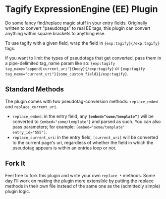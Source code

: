 Tagify ExpressionEngine (EE) Plugin
===================================

Do some fancy find/replace magic stuff in your entry fields. Originally written to convert "pseudotags" to real EE tags, this plugin can convert anything within square brackets to anything else.

To use tagify with a given field, wrap the field in `{exp:tagify}{/exp:tagify}` tags.

If you want to limit the types of pseudotags that get converted, pass them in a pipe-delimited tag_name param like so: `{exp:tagify tag_name="append|current_uri"}{body}{/exp:tagify}` or `{exp:tagify tag_name="current_uri"}{some_custom_field}{/exp:tagify}`.

Standard Methods
----------------

The plugin comes with two pseudotag-conversion methods: `replace_embed` and `replace_current_uri`. 

* `replace_embed`: in the entry field, any **`[embed="some/template"]`** will be converted to `{embed="some/template"}` and parsed as such. You can also pass parameters; for example: `[embed="some/template" entry_id="555"]`.
* `replace_current_uri`: in the entry field, `[current_uri]` will be converted to the current page's uri, regardless of whether the field in which the pseudotag appears is within an entries loop or not.

Fork It
-------

Feel free to fork this plugin and write your own `replace_*` methods. Some day I'll work on making the plugin more extensible by putting the replace methods in their own file instead of the same one as the (admittedly simple) plugin logic.

